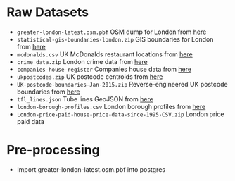 # Raw Datasets
 - `greater-london-latest.osm.pbf` 
    OSM dump for London from [here](http://download.geofabrik.de/europe/great-britain/england/greater-london.html)
 - `statistical-gis-boundaries-london.zip`
   GIS boundaries for London from [here](http://data.london.gov.uk/dataset/statistical-gis-boundary-files-london)
 - `mcdonalds.csv`
   UK McDonalds restaurant locations from [here](http://pastebin.com/8kPduVRA)
 - `crime_data.zip`
   London crime data from [here](https://data.police.uk/data/)
 - `companies-house-register`
   Companies house data from [here](http://download.companieshouse.gov.uk/en_output.html)
 - `ukpostcodes.zip`
   UK postcode centroids from [here](https://www.freemaptools.com/download-uk-postcode-lat-lng.htm)
 - `UK-postcode-boundaries-Jan-2015.zip`
   Reverse-engineered UK postcode boundaries from [here](http://www.opendoorlogistics.com/downloads/)
 - `tfl_lines.json`
   Tube lines GeoJSON from [here](https://github.com/oobrien/vis/tree/master/tube/data)
 - `london-borough-profiles.csv`
   London borough profiles from [here](http://data.london.gov.uk/dataset/london-borough-profiles)
 - `London-price-paid-house-price-data-since-1995-CSV.zip`
   London price paid data
# Pre-processing
 - Import greater-london-latest.osm.pbf into postgres
